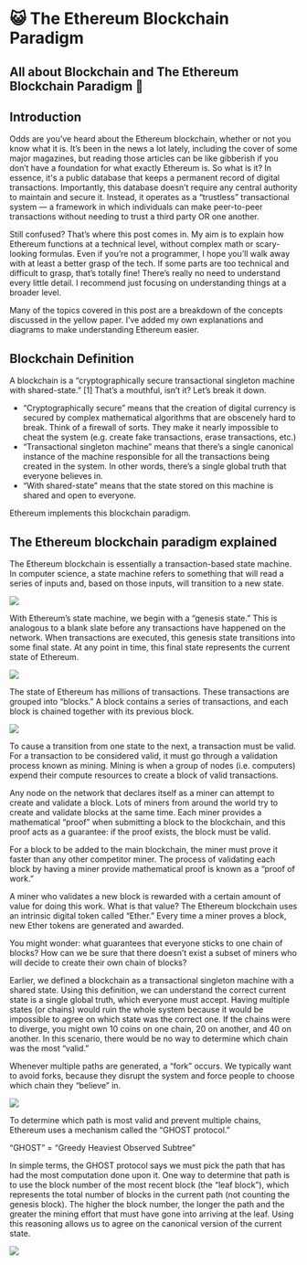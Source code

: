 ﻿# 😺 The Ethereum Blockchain Paradigm

## **All about Blockchain and The Ethereum Blockchain Paradigm 🤩**

## Introduction

Odds are you’ve heard about the Ethereum blockchain, whether or not you know what it is. It’s been in the news a lot lately, including the cover of some major magazines, but reading those articles can be like gibberish if you don’t have a foundation for what exactly Ethereum is. So what is it? In essence, it's a public database that keeps a permanent record of digital transactions. Importantly, this database doesn’t require any central authority to maintain and secure it. Instead, it operates as a “trustless” transactional system — a framework in which individuals can make peer-to-peer transactions without needing to trust a third party OR one another.

Still confused? That’s where this post comes in. My aim is to explain how Ethereum functions at a technical level, without complex math or scary-looking formulas. Even if you’re not a programmer, I hope you’ll walk away with at least a better grasp of the tech. If some parts are too technical and difficult to grasp, that’s totally fine! There’s really no need to understand every little detail. I recommend just focusing on understanding things at a broader level.

Many of the topics covered in this post are a breakdown of the concepts discussed in the yellow paper. I’ve added my own explanations and diagrams to make understanding Ethereum easier.

## Blockchain Definition

A blockchain is a “cryptographically secure transactional singleton machine with shared-state.” [1] That’s a mouthful, isn’t it? Let’s break it down.

- “Cryptographically secure” means that the creation of digital currency is secured by complex mathematical algorithms that are obscenely hard to break. Think of a firewall of sorts. They make it nearly impossible to cheat the system (e.g. create fake transactions, erase transactions, etc.)
- “Transactional singleton machine” means that there’s a single canonical instance of the machine responsible for all the transactions being created in the system. In other words, there’s a single global truth that everyone believes in.
- “With shared-state” means that the state stored on this machine is shared and open to everyone.

Ethereum implements this blockchain paradigm.

## The Ethereum blockchain paradigm explained

The Ethereum blockchain is essentially a transaction-based state machine. In computer science, a state machine refers to something that will read a series of inputs and, based on those inputs, will transition to a new state.

![](https://lh6.googleusercontent.com/NPlDkt5JLaf3DEaR4wlsIyqadKU-AOiDc9gdoswGf5qKboc9LpaUtuaNNk5dUbmUZBqiyZ8emKJLyvoVOjhMhl7gpMuA7qA41QCasS2TNSpqC3-4IdDpzF8ctJe0r5rIeeiCUr11)

With Ethereum’s state machine, we begin with a “genesis state.” This is analogous to a blank slate before any transactions have happened on the network. When transactions are executed, this genesis state transitions into some final state. At any point in time, this final state represents the current state of Ethereum.

![](https://lh4.googleusercontent.com/X2Z8PQvRipuCgjTxva2bvpRYHexTkuamnDK39gge1CYAqBnTahUE6WQ6hoA0Ij4QGTxuiGPNR45Vj26UZh1BXQq8gpm_WKF3ddHIoUR_2k_TxGYs2srsQnhMOrGO9w1gsvxfvDpr)

The state of Ethereum has millions of transactions. These transactions are grouped into “blocks.” A block contains a series of transactions, and each block is chained together with its previous block.

![](https://lh5.googleusercontent.com/nzlGB0PyHK9YnEdBf1mOfwJMDbbMPCSGG7Mq0E3Lqcxo7r1ri8zlppPwz3SFZA3fhnSlGMatrLpBihAPsiEjhbHgvXpsN5dv9N2fv96uCD7GJSLfhNdPHJyPqulRJz-TfpyFEsMV)

To cause a transition from one state to the next, a transaction must be valid. For a transaction to be considered valid, it must go through a validation process known as mining. Mining is when a group of nodes (i.e. computers) expend their compute resources to create a block of valid transactions.

Any node on the network that declares itself as a miner can attempt to create and validate a block. Lots of miners from around the world try to create and validate blocks at the same time. Each miner provides a mathematical “proof” when submitting a block to the blockchain, and this proof acts as a guarantee: if the proof exists, the block must be valid.

For a block to be added to the main blockchain, the miner must prove it faster than any other competitor miner. The process of validating each block by having a miner provide mathematical proof is known as a “proof of work.”

A miner who validates a new block is rewarded with a certain amount of value for doing this work. What is that value? The Ethereum blockchain uses an intrinsic digital token called “Ether.” Every time a miner proves a block, new Ether tokens are generated and awarded.

You might wonder: what guarantees that everyone sticks to one chain of blocks? How can we be sure that there doesn’t exist a subset of miners who will decide to create their own chain of blocks?

Earlier, we defined a blockchain as a transactional singleton machine with a shared state. Using this definition, we can understand the correct current state is a single global truth, which everyone must accept. Having multiple states (or chains) would ruin the whole system because it would be impossible to agree on which state was the correct one. If the chains were to diverge, you might own 10 coins on one chain, 20 on another, and 40 on another. In this scenario, there would be no way to determine which chain was the most “valid.”

Whenever multiple paths are generated, a “fork” occurs. We typically want to avoid forks, because they disrupt the system and force people to choose which chain they “believe” in.

![](https://lh5.googleusercontent.com/ny27GKZWZLn6mng9K51L4wtATbNsrcizMOjETL-CXoYwdhZbxkUhpt04JA6_s6D6cbDi8YNq_dcbtdLEMIfqJTIeb5uHFKbRsxOrDEg9BQo-IUoUpWm1GxiOXztFeQtVT-Gec8Nr)

To determine which path is most valid and prevent multiple chains, Ethereum uses a mechanism called the “GHOST protocol.”

“GHOST” = “Greedy Heaviest Observed Subtree”

In simple terms, the GHOST protocol says we must pick the path that has had the most computation done upon it. One way to determine that path is to use the block number of the most recent block (the “leaf block”), which represents the total number of blocks in the current path (not counting the genesis block). The higher the block number, the longer the path and the greater the mining effort that must have gone into arriving at the leaf. Using this reasoning allows us to agree on the canonical version of the current state.

![](https://lh6.googleusercontent.com/33xiAWBln8YW8bG9jhCJ_YkpVcmNRyxkAU3BTckyD1wRMtsX65Z2tXUkVcS2uy2VYv2WTy8udOAc9a51_TjfH64zt0DOkRENpPy6GP10qla-MVHNQ2mZZ2PNrYaIRmVPk6LGHVBQ)
